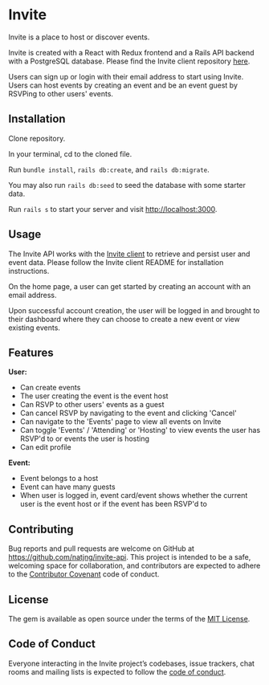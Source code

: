 # Invite

Invite is a place to host or discover events. 

Invite is created with a React with Redux frontend and a Rails API backend with a PostgreSQL database. Please find the Invite client repository [here](https://github.com/natjng/invite-client).

Users can sign up or login with their email address to start using Invite. Users can host events by creating an event and be an event guest by RSVPing to other users' events.

## Installation

Clone repository. 

In your terminal, cd to the cloned file. 

Run `bundle install`, `rails db:create`, and `rails db:migrate`. 

You may also run `rails db:seed` to seed the database with some starter data.

Run `rails s` to start your server and visit [http://localhost:3000](http://localhost:3000).

## Usage

The Invite API works with the [Invite client](https://github.com/natjng/invite-client) to retrieve and persist user and event data. Please follow the Invite client README for installation instructions.

On the home page, a user can get started by creating an account with an email address. 

Upon successful account creation, the user will be logged in and brought to their dashboard where they can choose to create a new event or view existing events. 

## Features

**User:**
- Can create events
- The user creating the event is the event host
- Can RSVP to other users' events as a guest
- Can cancel RSVP by navigating to the event and clicking 'Cancel'
- Can navigate to the 'Events' page to view all events on Invite
- Can toggle 'Events' / 'Attending' or 'Hosting' to view events the user has RSVP'd to or events the user is hosting
- Can edit profile

**Event:**
- Event belongs to a host
- Event can have many guests
- When user is logged in, event card/event shows whether the current user is the event host or if the event has been RSVP'd to

## Contributing

Bug reports and pull requests are welcome on GitHub at https://github.com/natjng/invite-api. This project is intended to be a safe, welcoming space for collaboration, and contributors are expected to adhere to the [Contributor Covenant](http://contributor-covenant.org) code of conduct.

## License

The gem is available as open source under the terms of the [MIT License](https://opensource.org/licenses/MIT).

## Code of Conduct

Everyone interacting in the Invite project’s codebases, issue trackers, chat rooms and mailing lists is expected to follow the [code of conduct](https://github.com/natjng/invite-api/blob/master/CODE_OF_CONDUCT.md).
